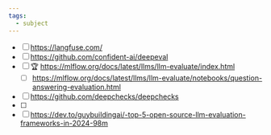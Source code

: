 ```yaml
---
tags:
  - subject
---
```


- [ ] https://langfuse.com/
- [ ] https://github.com/confident-ai/deepeval
- [ ] 🏆 https://mlflow.org/docs/latest/llms/llm-evaluate/index.html
	- [ ] https://mlflow.org/docs/latest/llms/llm-evaluate/notebooks/question-answering-evaluation.html
- [ ] https://github.com/deepchecks/deepchecks
- [ ] 
- [ ] https://dev.to/guybuildingai/-top-5-open-source-llm-evaluation-frameworks-in-2024-98m
